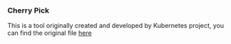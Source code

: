### Cherry Pick

This is a tool originally created and developed by Kubernetes project, you can find the original file [here](https://github.com/kubernetes/kubernetes/blob/master/hack/cherry_pick_pull.sh)
